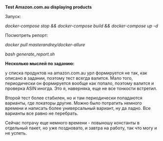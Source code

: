 **Test Amazon.com.au displaying products**

Запуск:

_docker-compose stop && docker-compose build && docker-compose up -d_

Посмотреть репорт:

_docker pull masterandrey/docker-allure_

_bash generate_report.sh_

**Несколько мыслей по заданию:**

у списка продуктов на amazon.com.au урл формируется не так, как описано в задании, поэтому тест всегда валится.
Мало того, периодически он формируется вообще как попало, поэтому валится и проверка ASIN иногда. Это я, наверняка,
еще не все тонкости встретил.

Второй тест более стабилен, но и там периодически попадаются варианты, где локаторы другие. Можно было потратить
немного времени и написать более универсальный вариант, ну да ладно. Все варианты все равно не перебрать.

Сейчас потрачу еще немного времени - повыношу константы в отдельный пакет, но уже поздновато, и завтра на работу, так что могу и не успеть.

